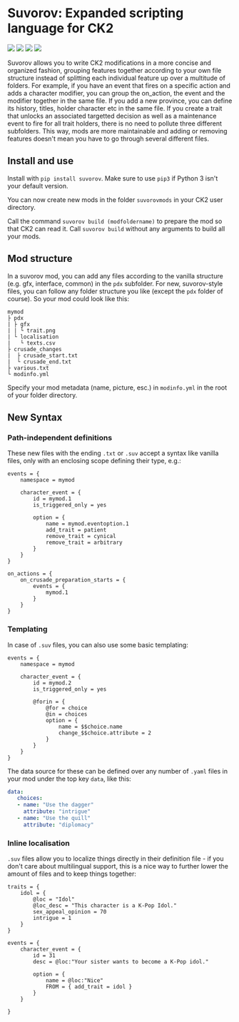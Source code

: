 # Suvorov: Expanded scripting language for CK2

[![](https://img.shields.io/pypi/v/suvorov?style=for-the-badge)](https://pypi.org/project/suvorov/)
[![](https://img.shields.io/pypi/dm/suvorov?style=for-the-badge)](https://pypi.org/project/suvorov/)
[![](https://img.shields.io/github/stars/krateng/ck2suite?style=for-the-badge&color=purple)](https://github.com/krateng/ck2suite/stargazers)
[![](https://img.shields.io/pypi/l/suvorov?style=for-the-badge)](https://github.com/krateng/ck2suite/blob/master/LICENSE)

Suvorov allows you to write CK2 modifications in a more concise and organized fashion, grouping features together according to your own file structure instead of splitting each individual feature up over a multitude of folders. For example, if you have an event that fires on a specific action and adds a character modifier, you can group the on_action, the event and the modifier together in the same file. If you add a new province, you can define its history, titles, holder character etc in the same file. If you create a trait that unlocks an associated targetted decision as well as a maintenance event to fire for all trait holders, there is no need to pollute three different subfolders. This way, mods are more maintainable and adding or removing features doesn't mean you have to go through several different files.

## Install and use

Install with `pip install suvorov`. Make sure to use `pip3` if Python 3 isn't your default version.

You can now create new mods in the folder `suvorovmods` in your CK2 user directory.

Call the command `suvorov build (modfoldername)` to prepare the mod so that CK2 can read it. Call `suvorov build` without any arguments to build all your mods.


## Mod structure

In a suvorov mod, you can add any files according to the vanilla structure (e.g. gfx, interface, common) in the `pdx` subfolder. For new, suvorov-style files, you can follow any folder structure you like (except the `pdx` folder of course). So your mod could look like this:

	mymod
	├ pdx
	| ├ gfx
	| | └ trait.png
	| └ localisation
	|   └ texts.csv
	├ crusade_changes
	|  ├ crusade_start.txt
	|  └ crusade_end.txt
	├ various.txt
	└ modinfo.yml
	
Specify your mod metadata (name, picture, esc.) in `modinfo.yml` in the root of your folder directory.

## New Syntax

### Path-independent definitions

These new files with the ending `.txt` or `.suv` accept a syntax like vanilla files, only with an enclosing scope defining their type, e.g.:


	events = {
		namespace = mymod
		
		character_event = {
			id = mymod.1
			is_triggered_only = yes
			
			option = {
				name = mymod.eventoption.1
				add_trait = patient
				remove_trait = cynical
				remove_trait = arbitrary
			}
		}
	}
	
	on_actions = {
		on_crusade_preparation_starts = {
			events = {
				mymod.1
			}
		}
	}
	
### Templating

In case of `.suv` files, you can also use some basic templating:


	events = {
		namespace = mymod
		
		character_event = {
			id = mymod.2
			is_triggered_only = yes
			
			@forin = {
				@for = choice
				@in = choices
				option = {
					name = $$choice.name
					change_$$choice.attribute = 2
				}
			}
		}
	}
	
The data source for these can be defined over any number of `.yaml` files in your mod under the top key `data`, like this:

```yaml
data:
   choices:
   - name: "Use the dagger"
     attribute: "intrigue"
   - name: "Use the quill"
     attribute: "diplomacy"
```

### Inline localisation

`.suv` files allow you to localize things directly in their definition file - if you don't care about multilingual support, this is a nice way to further lower the amount of files and to keep things together:


	traits = {
		idol = {
			@loc = "Idol"
			@loc_desc = "This character is a K-Pop Idol."
			sex_appeal_opinion = 70
			intrigue = 1
		}
	}
	
	events = {
		character_event = {
			id = 31
			desc = @loc:"Your sister wants to become a K-Pop idol."
			
			option = {
				name = @loc:"Nice"
				FROM = { add_trait = idol }
			}
		}
	
	}
	
<!---
You may also use yaml to define various things in `.yml` or `.svy` files, though this is hightly experimental. 'Keys' that appear multiple times must be specified as a list instead:

	events:
	   namespace: mymod
	   character_event:
	   - id: mymod.1
	     is_triggered_only: yes
	     option:
	     - name: mymod.eventoption.1
	       add_trait: patient
	       remove_trait:
	       - cynical
	       - arbitrary
	on_actions:
	   on_crusade_preparation_starts:
	      events:
	      - mymod.1
-->




